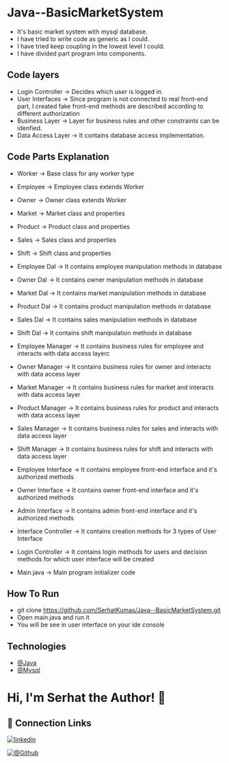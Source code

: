 # Java--BasicMarketSystem


- It's basic market system with mysql database.
- I have tried to write code as generic as I could.
- I have tried keep coupling in the lowest level I could.
- I have divided part program into components.


## Code layers
- Login Controller -> Decides which user is logged in.
- User Interfaces -> Since program is not connected to real front-end part, I created fake front-end methods are described according to different authorization
- Business Layer -> Layer for business rules and other constraints can be idenfied.
- Data Access Layer -> It contains database access implementation.


## Code Parts Explanation

- Worker -> Base class for any worker type
- Employee -> Employee class extends Worker
- Owner -> Owner class extends Worker
- Market -> Market class and properties
- Product -> Product class and properties
- Sales -> Sales class and properties
- Shift -> Shift class and properties
- Employee Dal -> It contains employee manipulation methods in database
- Owner Dal -> It contains owner manipulation methods in database
- Market Dal -> It contains market manipulation methods in database
- Product Dal -> It contains product manipulation methods in database
- Sales Dal -> It contains sales manipulation methods in database
- Shift Dal -> It contains shift manipulation methods in database
- Employee Manager -> It contains business rules for employee and interacts with data access layerc
- Owner Manager -> It contains business rules for owner and interacts with data access layer
- Market Manager -> It contains business rules for market and interacts with data access layer
- Product Manager -> It contains business rules for product and interacts with data access layer
- Sales Manager -> It contains business rules for sales and interacts with data access layer
- Shift Manager -> It contains business rules for shift and interacts with data access layer
- Employee Interface -> It contains employee front-end interface and it's authorized methods
- Owner Interface -> It contains owner front-end interface and it's authorized methods
- Admin Interface -> It contains admin front-end interface and it's authorized methods
- Interface Controller -> It contains creation methods for 3 types of User Interface
- Login Controller ->  It contains login methods for users and decision methods for which user interface will be created


- Main.java -> Main program initializer code


## How To Run
- git clone https://github.com/SerhatKumas/Java--BasicMarketSystem.git
- Open main.java and run it
- You will be see in user interface on your ide console


## Technologies

- [@Java](https://www.java.com/tr/)
- [@Mysql](https://www.mysql.com/)


# Hi, I'm Serhat the Author! 👋


## 🔗 Connection Links

[![linkedin](https://img.shields.io/badge/linkedin-0A66C2?style=for-the-badge&logo=linkedin&logoColor=white)](https://www.linkedin.com/in/serhatkumas/)

[![@Github](https://img.shields.io/badge/github-0A66C2?style=for-the-badge&logo=github&logoColor=white)](https://www.github.com/serhatkumas)
